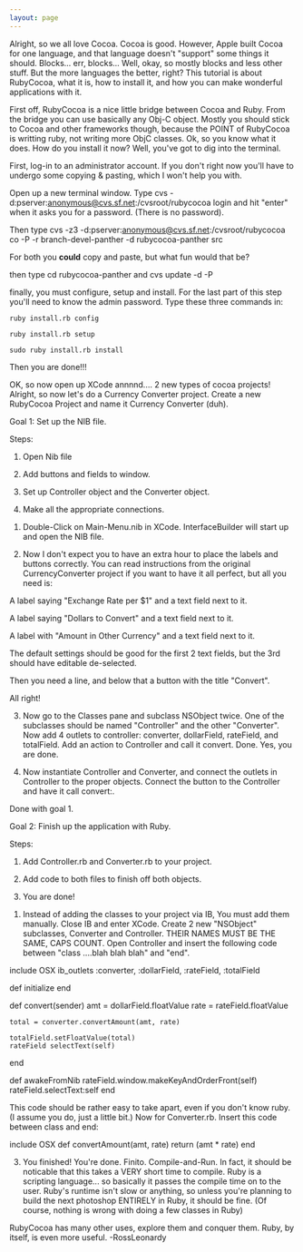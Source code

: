 ```yaml
---
layout: page
---
```




Alright, so we all love Cocoa. Cocoa is good. However, Apple built Cocoa for one language, and that language doesn't "support" some things it should. Blocks... err, blocks... Well, okay, so mostly blocks and less other stuff. But the more languages the better, right? This tutorial is about RubyCocoa, what it is, how to install it, and how you can make wonderful applications with it. 

First off, RubyCocoa is a nice little bridge between Cocoa and Ruby. From the bridge you can use basically any Obj-C object. Mostly you should stick to Cocoa and other frameworks though, because the POINT of RubyCocoa is writting ruby, not writing more ObjC classes. Ok, so you know what it does. How do you install it now? Well, you've got to dig into the terminal. 

First, log-in to an administrator account. If you don't right now you'll have to undergo some copying & pasting, which I won't help you with.

Open up a new terminal window. Type      cvs -d:pserver:anonymous@cvs.sf.net:/cvsroot/rubycocoa login and hit "enter" when it asks you for a password. (There is no password).

Then type     cvs -z3 -d:pserver:anonymous@cvs.sf.net:/cvsroot/rubycocoa co -P -r branch-devel-panther -d rubycocoa-panther src

For both you **could** copy and paste, but what fun would that be?

then type     cd rubycocoa-panther and     cvs update -d -P

finally, you must configure, setup and install. For the last part of this step you'll need to know the admin password. Type these three commands in:

    ruby install.rb config

    ruby install.rb setup

    sudo ruby install.rb install

Then you are done!!!

OK, so now open up XCode annnnd.... 2 new types of cocoa projects! Alright, so now let's do a Currency Converter project. Create a new RubyCocoa Project and name it Currency Converter (duh). 

Goal 1: Set up the NIB file.

Steps:

1. Open Nib file

2.  Add buttons and fields to window.

3. Set up Controller object and the Converter object.

4. Make all the appropriate connections.

1) Double-Click on Main-Menu.nib in XCode. InterfaceBuilder will start up and open the NIB file.

2) Now I don't expect you to have an extra hour to place the labels and buttons correctly. You can read instructions from the original CurrencyConverter project if you want to have it all perfect, but all you need is:

A label saying "Exchange Rate per $1" and a text field next to it.

A label saying "Dollars to Convert" and a text field next to it.

A label with "Amount in Other Currency" and a text field next to it. 

The default settings should be good for the first 2 text fields, but the 3rd should  have editable de-selected.

Then you need a line, and below that a button with the title "Convert".

All right!

3) Now go to the Classes pane and subclass NSObject twice. One of the subclasses should be named "Controller" and the other "Converter". Now add 4 outlets to controller: converter,
 dollarField, rateField, and totalField. Add an action to Controller and call it convert. Done. Yes, you are done. 

4) Now instantiate Controller and Converter, and connect the outlets in Controller to the proper objects. Connect the button to the Controller and have it call convert:.

Done with goal 1.

Goal 2: Finish up the application with Ruby.

Steps:

1. Add Controller.rb and Converter.rb to your project.

2. Add code to both files to finish off both objects.

3. You are done!

1) Instead of adding the classes to your project via IB, You must add them manually. Close IB and enter XCode. Create 2 new "NSObject" subclasses, Converter and Controller. THEIR NAMES MUST BE THE SAME, CAPS COUNT. Open Controller and insert the following code between "class ....blah blah blah" and "end".

    
include OSX
ib_outlets :converter, :dollarField, :rateField, :totalField

def initialize
end

def convert(sender)
    amt = dollarField.floatValue
    rate = rateField.floatValue
    
    total = converter.convertAmount(amt, rate)
    
    totalField.setFloatValue(total)
    rateField selectText(self)
end

def awakeFromNib
    rateField.window.makeKeyAndOrderFront(self)
    rateField.selectText:self
end


This code should be rather easy to take apart, even if you don't know ruby. (I assume you do, just a little bit.) Now for Converter.rb. Insert this code between class and end:


    
include OSX
def convertAmount(amt, rate)
return (amt * rate)
end



3) You finished! You're done. Finito. Compile-and-Run.
In fact, it should be noticable that this takes a VERY short time to compile. Ruby is a scripting language... so basically it passes the compile time on to the user. Ruby's runtime isn't slow or anything, so unless you're planning to build the next photoshop ENTIRELY in Ruby, it should be fine. (Of course, nothing is wrong with doing a few classes in Ruby)

RubyCocoa has many other uses, explore them and conquer them. Ruby, by itself, is even more useful. -RossLeonardy
